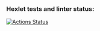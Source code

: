 ### Hexlet tests and linter status:
[![Actions Status](https://github.com/SergeiYakimovich/java-project-lvl1/workflows/hexlet-check/badge.svg)](https://github.com/SergeiYakimovich/java-project-lvl1/actions)
